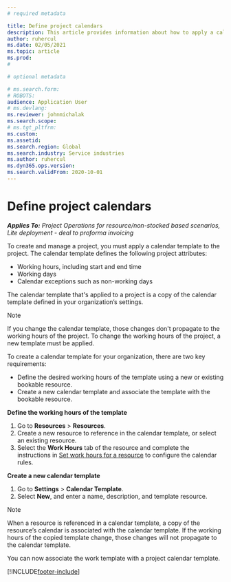 ```yaml
---
# required metadata

title: Define project calendars
description: This article provides information about how to apply a calendar template to a project to track the project schedule.
author: ruhercul
ms.date: 02/05/2021
ms.topic: article
ms.prod: 
#

# optional metadata

# ms.search.form: 
# ROBOTS: 
audience: Application User
# ms.devlang: 
ms.reviewer: johnmichalak
ms.search.scope: 
# ms.tgt_pltfrm: 
ms.custom: 
ms.assetid: 
ms.search.region: Global
ms.search.industry: Service industries
ms.author: ruhercul
ms.dyn365.ops.version: 
ms.search.validFrom: 2020-10-01
---
```


# Define project calendars

_**Applies To:** Project Operations for resource/non-stocked based scenarios, Lite deployment - deal to proforma invoicing_

To create and manage a project, you must apply a calendar template to the project. The calendar template defines the following project attributes:

- Working hours, including start and end time
- Working days
- Calendar exceptions such as non-working days

The calendar template that's applied to a project is a copy of the calendar template defined in your organization’s settings.

> [!NOTE]
> If you change the calendar template, those changes don't propagate to the working hours of the project. To change the working hours of the project, a new template must be applied.

To create a calendar template for your organization, there are two key requirements:

- Define the desired working hours of the template using a new or existing bookable resource.
- Create a new calendar template and associate the template with the bookable resource.

**Define the working hours of the template**

1. Go to **Resources** \> **Resources**.
2. Create a new resource to reference in the calendar template, or select an existing resource.
3. Select the **Work Hours** tab of the resource and complete the instructions in [Set work hours for a resource](/dynamics365/field-service/set-work-hours-resource) to configure the calendar rules.

**Create a new calendar template**

1. Go to **Settings** \> **Calendar Template**.
2. Select **New**, and enter a name, description, and template resource.

> [!NOTE]
> When a resource is referenced in a calendar template, a copy of the resource’s calendar is associated with the calendar template. If the working hours of the copied template change, those changes will not propagate to the calendar template.

You can now associate the work template with a project calendar template.


[!INCLUDE[footer-include](../includes/footer-banner.md)]

